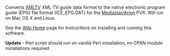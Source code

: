 Converts [XMLTV](http://xmltv.org/wiki/) XML TV guide data format to the native electronic program guide (EPG) file format (ICE\_EPG.DAT) for the [Mediastar/Arion](http://temporary1ms920.googlepages.com/) PVR. Will run on Mac OS X and Linux.

See the [Wiki Home](http://code.google.com/p/xmltv2mediastar-epg/wiki/home) page for instructions on installing and running this software.

**Update** - Perl script should run on vanilla Perl installation, no CPAN module installations required.